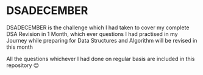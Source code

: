 # DSADECEMBER
DSADECEMBER is the challenge which I had taken to cover my complete DSA Revision in 1 Month, which ever questions I had practised in my Journey while preparing for Data Structures and Algorithm will be revised in this month 

All the questions whichever I had done on regular basis are included in this repository 😊
